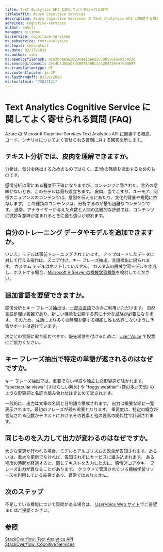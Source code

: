 ```yaml
---
title: Text Analytics API に関してよく寄せられる質問
titleSuffix: Azure Cognitive Services
description: Azure Cognitive Services の Text Analytics API に関連する概念、コード、およびシナリオについてよく寄せられる質問に対する回答を示します。
services: cognitive-services
author: aahill
manager: nitinme
ms.service: cognitive-services
ms.subservice: text-analytics
ms.topic: conceptual
ms.date: 02/13/2019
ms.author: aahi
ms.openlocfilehash: aca3b0bea65923cee1bae25020058666c973922c
ms.sourcegitcommit: 2ec4b3d0bad7dc0071400c2a2264399e4fe34897
ms.translationtype: HT
ms.contentlocale: ja-JP
ms.lasthandoff: 03/28/2020
ms.locfileid: "73837121"
---
```

# <a name="frequently-asked-questions-faq-about-the-text-analytics-cognitive-service"></a>Text Analytics Cognitive Service に関してよく寄せられる質問 (FAQ)

 Azure の Microsoft Cognitive Services Text Analytics API に関連する概念、コード、シナリオについてよく寄せられる質問に対する回答を示します。

## <a name="can-text-analytics-identify-sarcasm"></a>テキスト分析では、皮肉を理解できますか。

分析は、気分を検出するためのものではなく、正/負の感情を検出するためのものです。

感情分析は常にある程度不正確になりますが、コンテンツに隠された、言外の意味がないとき、このモデルは最も役立ちます。 皮肉、当てこすり、ユーモア、同様のニュアンスのコンテンツは、意図を伝えるにあたり、文化的背景や規範に依存します。 この種類のコンテンツは、分析するのが最も困難なコンテンツです。 通常、アナライザーが与えた点数と人間の主観的な評価では、コンテンツに微妙な意味が含まれるときに最も違いが現れます。

## <a name="can-i-add-my-own-training-data-or-models"></a>自分のトレーニング データやモデルを追加できますか。

いいえ。モデルは事前トレーニングされています。 アップロードしたデータに対して行える操作は、スコア付け、キー フレーズ抽出、言語検出に限られます。 カスタム モデルはホストしていません。 カスタムの機械学習モデルを作成し、ホストする場合、[Microsoft R Server の機械学習機能](https://docs.microsoft.com/r-server/r/concept-what-is-the-microsoftml-package)を検討してください。

## <a name="can-i-request-additional-languages"></a>追加言語を要望できますか。

感情分析とキー フレーズ抽出は、[一部の言語](text-analytics-supported-languages.md)でのみご利用いただけます。 自然言語処理は複雑であり、新しい機能を公開する前に十分な試験が必要になります。 そのため、成熟により多くの時間を要する機能に誰も依存しないように予告サポートは避けています。 

次にどの言語に取り組むべきか、優先順位を付けるために、[User Voice](https://cognitive.uservoice.com/forums/555922-text-analytics) で投票にご協力ください。 

## <a name="why-does-key-phrase-extraction-return-some-words-but-not-others"></a>キー フレーズ抽出で特定の単語が返されるのはなぜですか。

キー フレーズ抽出では、重要でない単語や独立した形容詞が除かれます。 "spectacular views" (すばらしい眺め) や "foggy weather" (霧の多い天気) のような形容詞と名詞の組み合わせはまとめて返されます。

一般的に、出力は文章の名詞と目的語で構成されます。 出力は重要な順に一覧表示されます。最初のフレーズが最も重要となります。 重要度は、特定の概念が言及される回数かテキストにおけるその要素と他の要素の関係性で計測されます。

## <a name="why-does-output-vary-given-identical-inputs"></a>同じものを入力して出力が変わるのはなぜですか。

大きな変更が行われる場合、モデルとアルゴリズムの改良が告知されます。あるいは、重大な更新でなければ、告知されずにサービスに組み込まれます。 ある程度の時間が経過すると、同じテキストを入力したのに、感情スコアやキー フレーズ出力が異なることがあります。 クラウドで管理されている機械学習リソースを利用している結果であり、異常ではありません。

## <a name="next-steps"></a>次のステップ

不足している機能について質問がある場合は、 [UserVoice Web サイト](https://cognitive.uservoice.com/forums/555922-text-analytics)でご要望またはご投票ください。

## <a name="see-also"></a>参照

 [StackOverflow: Text Analytics API](https://stackoverflow.com/questions/tagged/text-analytics-api)   
 [StackOverflow: Cognitive Services](https://stackoverflow.com/questions/tagged/microsoft-cognitive)
